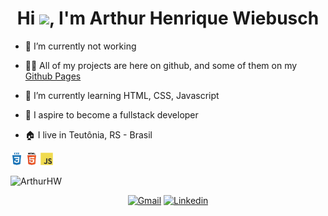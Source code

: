 <h1 align="center">Hi  <img src="https://raw.githubusercontent.com/kaueMarques/kaueMarques/master/hi.gif" width="30px">, I'm Arthur Henrique Wiebusch</h1>

- 🔭 I’m currently not working

- 👨‍💻 All of my projects are here on github, and some of them on my [Github Pages](https://arthurhw.github.io)

- 🌱 I’m currently learning HTML, CSS, Javascript

- 🤔 I aspire to become a fullstack developer

- 🏠 I live in Teutônia, RS - Brasil

<p align="left">
  <img src="https://raw.githubusercontent.com/devicons/devicon/master/icons/css3/css3-plain-wordmark.svg" alt="css3"  width="20" height="20"/>
  <img src="https://raw.githubusercontent.com/devicons/devicon/master/icons/html5/html5-original-wordmark.svg" alt="html5"  width="20" height="20"/>
  <img src="https://raw.githubusercontent.com/devicons/devicon/master/icons/javascript/javascript-original.svg" alt="javascript" width="20" height="20"/>
</p>
<img src="https://github-readme-stats.vercel.app/api?username=arthurhw&show_icons=true" alt="ArthurHW"/> 

<p align="center">
  <a href="mailto:arturh07@gmail.com" target="_blank"><img src="https://image.flaticon.com/icons/png/512/281/281769.png" alt="Gmail" height="30" width="30"></a>
  <a href="https://www.linkedin.com/in/arthur-h-wiebusch" target="_blank"><img src="https://image.flaticon.com/icons/png/512/1384/1384874.png" alt="Linkedin" height="30" width="30"/></a>
</p>


